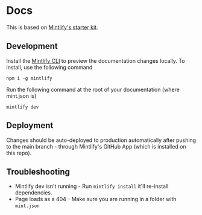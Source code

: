 # Docs

This is based on [Mintlify's starter kit](https://github.com/mintlify/starter).

## Development

Install the [Mintlify CLI](https://www.npmjs.com/package/mintlify) to preview the documentation changes locally. To install, use the following command

```
npm i -g mintlify
```

Run the following command at the root of your documentation (where mint.json is)

```
mintlify dev
```

## Deployment

Changes should be auto-deployed to production automatically after pushing to the main branch - through Mintlify's GitHub App (which is installed on this repo).

## Troubleshooting

- Mintlify dev isn't running - Run `mintlify install` it'll re-install dependencies.
- Page loads as a 404 - Make sure you are running in a folder with `mint.json`
